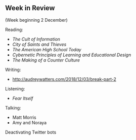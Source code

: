 ## Week in Review
(Week beginning 2 December)

Reading:
* _The Cult of Information_
* _City of Saints and Thieves_
* _The American High School Today_
* _Cybernetic Principles of Learning and Educational Design_
* _The Making of a Counter Culture_

Writing:
* http://audreywatters.com/2018/12/03/break-part-2

Listening:
* _Fear Itself_

Talking:
* Matt Morris
* Amy and Noraya

Deactivating Twitter bots
